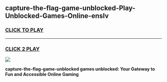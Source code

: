 
## capture-the-flag-game-unblocked-Play-Unblocked-Games-Online-enslv
<h3>
<a href="https://premium76.site?title=capture-the-flag-game-unblocked&ref=24A">CLICK TO PLAY</a></h3>
<hr>

<h3>
<a href="https://premium76.site?title=capture-the-flag-game-unblocked&ref=24A">CLICK 2 PLAY</a>
  
</h3>

<a href="https://premium76.site?title=capture-the-flag-game-unblocked&ref=24A"><img src="https://clearcache.store/games.png"></a>


**capture-the-flag-game-unblocked games unblocked: Your Gateway to Fun and Accessible Online Gaming**
